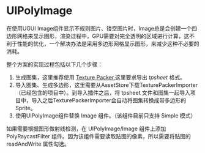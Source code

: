 # UIPolyImage

在使用UGUI Image组件显示不规则图片、镂空图片时，Image总是会创建一个四边形网格来显示图形，渲染过程中，GPU需要对完全透明的区域进行计算，这不利于性能的优化，一个解决办法是采用多边形网格显示图形，来减少这种不必要的消耗。

整个方案的实现过程包括以下几个步骤：
1. 生成图集，这里推荐使用 [Texture Packer](https://www.codeandweb.com/texturepacker),这里要求导出 *tpsheet* 格式。
2. 导入图集、生成多边形，这里需要从AssetStore下载TexturePackerImporter（已经包含的项目中）。到导入插件之后，将 tpsheet 文件和图集一起导入项目中，导入之后TexturePackerImporter会自动将图集转换成带多边形的Sprite。
3. 使用UIPolyImage组件替换 Image 组件。（该组件目前只支持 Simple 模式）

如果需要根据图形做射线检测，在 UIPolyImage/Image 组件上添加PolyRaycastFilter 组件。因为该组件需要读取贴图的像素，所以需要将贴图的 readAndWrite 属性勾选。 